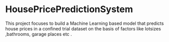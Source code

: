 # HousePricePredictionSystem
This project focuses to build a Machine Learning based model that predicts house prices in a confined trial dataset on the basis of factors like lotsizes ,bathrooms, garage places etc .
